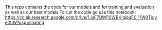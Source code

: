 This repo contains the code for our models and for training and evaluation as well as our best models
To run the code go use this notebook: https://colab.research.google.com/drive/1JuF7BWP2WBKiqipqF0_11W0TjqvelXIW?usp=sharing
